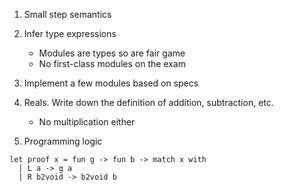 1. Small step semantics

2. Infer type expressions
    - Modules are types so are fair game
    - No first-class modules on the exam

3. Implement a few modules based on specs

4. Reals. Write down the definition of addition, subtraction, etc.
    - No multiplication either

5. Programming logic

```
let proof x = fun g -> fun b -> match x with
  | L a -> g a
  | R b2void -> b2void b
```
